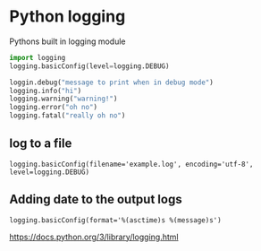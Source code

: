 # Python logging

Pythons built in logging module

```python
import logging
logging.basicConfig(level=logging.DEBUG)

loggin.debug("message to print when in debug mode")
logging.info("hi")
logging.warning("warning!")
logging.error("oh no")
logging.fatal("really oh no")

```

## log to a file
`logging.basicConfig(filename='example.log', encoding='utf-8', level=logging.DEBUG)`

## Adding date to the output logs
`logging.basicConfig(format='%(asctime)s %(message)s')`

https://docs.python.org/3/library/logging.html

